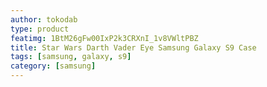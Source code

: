 ```yaml
---
author: tokodab
type: product
featimg: 1BtM26gFw00IxP2k3CRXnI_1v8VWltPBZ
title: Star Wars Darth Vader Eye Samsung Galaxy S9 Case
tags: [samsung, galaxy, s9]
category: [samsung]
---
```

